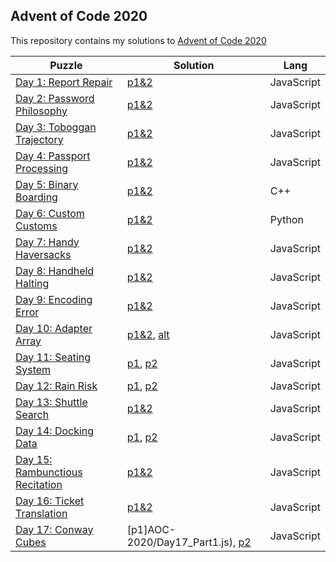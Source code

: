 ## Advent of Code 2020
This repository contains my solutions to [Advent of Code 2020](https://adventofcode.com/2020)

| Puzzle | Solution | Lang |
|--|--|--|
| [Day 1: Report Repair](https://adventofcode.com/2020/day/1) | [p1&2](AOC-2020/Day1.js) | JavaScript |
| [Day 2: Password Philosophy](https://adventofcode.com/2020/day/2) | [p1&2](AOC-2020/Day2.js) | JavaScript |
| [Day 3: Toboggan Trajectory](https://adventofcode.com/2020/day/3) | [p1&2](AOC-2020/Day3.js) | JavaScript |
| [Day 4: Passport Processing](https://adventofcode.com/2020/day/4) | [p1&2](AOC-2020/Day4.js) | JavaScript |
| [Day 5: Binary Boarding](https://adventofcode.com/2020/day/5) | [p1&2](AOC-2020/Day5.cpp) | C++ |
| [Day 6: Custom Customs](https://adventofcode.com/2020/day/6) | [p1&2](AOC-2020/Day6.py) | Python |
| [Day 7: Handy Haversacks](https://adventofcode.com/2020/day/7) | [p1&2](AOC-2020/Day7.js) | JavaScript |
| [Day 8: Handheld Halting](https://adventofcode.com/2020/day/8) | [p1&2](AOC-2020/Day8.js) | JavaScript |
| [Day 9: Encoding Error](https://adventofcode.com/2020/day/9) | [p1&2](AOC-2020/Day9.js) | JavaScript |
| [Day 10: Adapter Array](https://adventofcode.com/2020/day/10) | [p1&2](AOC-2020/Day10.js), [alt](AOC-2020/Day10_alt.js) | JavaScript |
| [Day 11: Seating System](https://adventofcode.com/2020/day/11) | [p1](AOC-2020/Day11_Part1.js), [p2](AOC-2020/Day11_Part2.js) | JavaScript |
| [Day 12: Rain Risk](https://adventofcode.com/2020/day/12) | [p1](AOC-2020/Day12_Part1.js), [p2](AOC-2020/Day12_Part2.js) | JavaScript |
| [Day 13: Shuttle Search](https://adventofcode.com/2020/day/13) | [p1&2](AOC-2020/Day13.js) | JavaScript |
| [Day 14: Docking Data](https://adventofcode.com/2020/day/14) | [p1](AOC-2020/Day14_Part1.js), [p2](AOC-2020/Day14_Part2.js) | JavaScript |
| [Day 15: Rambunctious Recitation](https://adventofcode.com/2020/day/15) | [p1&2](AOC-2020/Day15.js) | JavaScript |
| [Day 16: Ticket Translation](https://adventofcode.com/2020/day/16) | [p1&2](AOC-2020/Day16.js) | JavaScript |
| [Day 17: Conway Cubes](https://adventofcode.com/2020/day/17) | [p1]AOC-2020/Day17_Part1.js), [p2](AOC-2020/Day17_Part2.js) | JavaScript |
